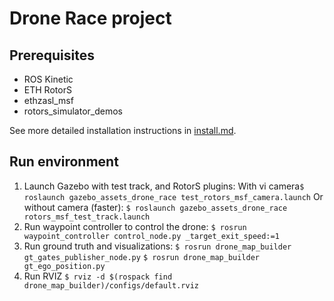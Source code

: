 # Drone Race project

## Prerequisites
- ROS Kinetic
- ETH RotorS
- ethzasl_msf
- rotors_simulator_demos

See more detailed installation instructions in
[install.md](https://github.com/Veilkrand/drone_race/blob/master/install.md).


## Run environment

1. Launch Gazebo with test track, and RotorS plugins:
With vi camera`$ roslaunch gazebo_assets_drone_race test_rotors_msf_camera.launch`
Or without camera (faster): `$ roslaunch gazebo_assets_drone_race rotors_msf_test_track.launch`
2. Run waypoint controller to control the drone:
`$ rosrun waypoint_controller control_node.py _target_exit_speed:=1`
3. Run ground truth and visualizations:
`$ rosrun drone_map_builder gt_gates_publisher_node.py`
`$ rosrun drone_map_builder gt_ego_position.py`
4. Run RVIZ
`$ rviz -d $(rospack find drone_map_builder)/configs/default.rviz`
